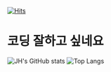 [![Hits](https://hits.seeyoufarm.com/api/count/incr/badge.svg?url=https%3A%2F%2Fgithub.com%2FJH-TT&count_bg=%23808FD5&title_bg=%23272525&icon=&icon_color=%23FFFFFF&title=Hi&edge_flat=false)](https://hits.seeyoufarm.com)
# 코딩 잘하고 싶네요

![JH's GitHub stats](https://github-readme-stats.vercel.app/api?username=JH-TT&show_icons=true&theme=dark) ![Top Langs](https://github-readme-stats.vercel.app/api/top-langs/?username=JH-TT&layout=compact&theme=dark)
